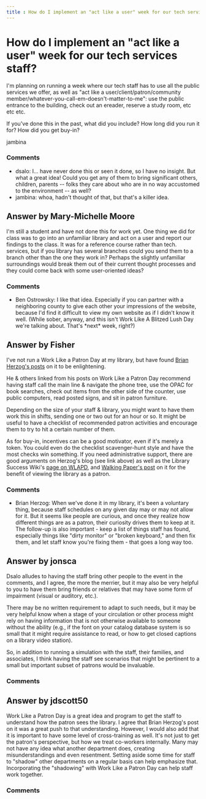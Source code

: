 ```yaml
---
title : How do I implement an "act like a user" week for our tech services staff?
---
```

How do I implement an "act like a user" week for our tech services staff?
=====================
I'm planning on running a week where our tech staff has to use all the
public services we offer, as well as "act like a
user/client/patron/community
member/whatever-you-call-em-doesn't-matter-to-me": use the public
entrance to the building, check out an ereader, reserve a study room,
etc etc etc.

If you've done this in the past, what did you include? How long did you
run it for? How did you get buy-in?

jambina

### Comments ###
* dsalo: I... have never done this or seen it done, so I have no insight. But
what a great idea! Could you get any of them to bring significant
others, children, parents -- folks they care about who are in no way
accustomed to the environment -- as well?
* jambina: whoa, hadn't thought of that, but that's a killer idea.


Answer by Mary-Michelle Moore
----------------
I'm still a student and have not done this for work yet. One thing we
did for class was to go into an unfamiliar library and act on a user and
report our findings to the class. It was for a reference course rather
than tech. services, but if you library has several branches could you
send them to a branch other than the one they work in? Perhaps the
slightly unfamiliar surroundings would break them out of their current
thought processes and they could come back with some user-oriented
ideas?

### Comments ###
* Ben Ostrowsky: I like that idea. Especially if you can partner with a neighboring
county to give each other your impressions of the website, because I'd
find it difficult to view my own website as if I didn't know it well.
(While sober, anyway, and this isn't Work Like A Blitzed Lush Day we're
talking about. That's \*next\* week, right?)

Answer by Fisher
----------------
I've not run a Work Like a Patron Day at my library, but have found
[Brian Herzog's
posts](http://www.swissarmylibrarian.net/2011/09/27/work-like-a-patron-day-2011/)
on it to be enlightening.

He & others linked from his posts on Work Like a Patron Day recommend
having staff call the main line & navigate the phone tree, use the OPAC
for book searches, check out items from the other side of the counter,
use public computers, read posted signs, and sit in patron furniture.

Depending on the size of your staff & library, you might want to have
them work this in shifts, sending one or two out for an hour or so. It
might be useful to have a checklist of recommended patron activities and
encourage them to try to hit a certain number of them.

As for buy-in, incentives can be a good motivator, even if it's merely a
token. You could even do the checklist scavenger-hunt style and have the
most checks win something. If you need administrative support, there are
good arguments on Herzog's blog (see link above) as well as the Library
Success Wiki's [page on
WLAPD](http://www.libsuccess.org/index.php?title=Work_Like_A_Patron_Day),
and [Walking Paper's post](http://www.walkingpaper.org/647) on it for
the benefit of viewing the library as a patron.

### Comments ###
* Brian Herzog: When we've done it in my library, it's been a voluntary thing, because
staff schedules on any given day may or may not allow for it. But it
seems like people are curious, and once they realize how different
things are as a patron, their curiosity drives them to keep at it. The
follow-up is also important - keep a list of things staff has found,
especially things like "dirty monitor" or "broken keyboard," and then
fix them, and let staff know you're fixing them - that goes a long way
too.

Answer by jonsca
----------------
Dsalo alludes to having the staff bring other people to the event in the
comments, and I agree, the more the merrier, but it may also be very
helpful to you to have them bring friends or relatives that may have
some form of impairment (visual or auditory, etc.).

There may be no written requirement to adapt to such needs, but it may
be very helpful know when a stage of your circulation or other process
might rely on having information that is not otherwise available to
someone without the ability (e.g., if the font on your catalog database
system is so small that it might require assistance to read, or how to
get closed captions on a library video station).

So, in addition to running a simulation with the staff, their families,
and associates, I think having the staff see scenarios that might be
pertinent to a small but important subset of patrons would be
invaluable.

### Comments ###

Answer by jdscott50
----------------
Work Like a Patron Day is a great idea and program to get the staff to
understand how the patron sees the library. I agree that Brian Herzog's
post on it was a great push to that understanding. However, I would also
add that it is important to have some level of cross-training as well.
It's not just to get the patron's perspective, but how we treat
co-workers internally. Many may not have any idea what another
department does, creating misunderstandings and even resentment. Setting
aside some time for staff to "shadow" other departments on a regular
basis can help emphasize that. Incorporating the "shadowing" with Work
Like a Patron Day can help staff work together.

### Comments ###

